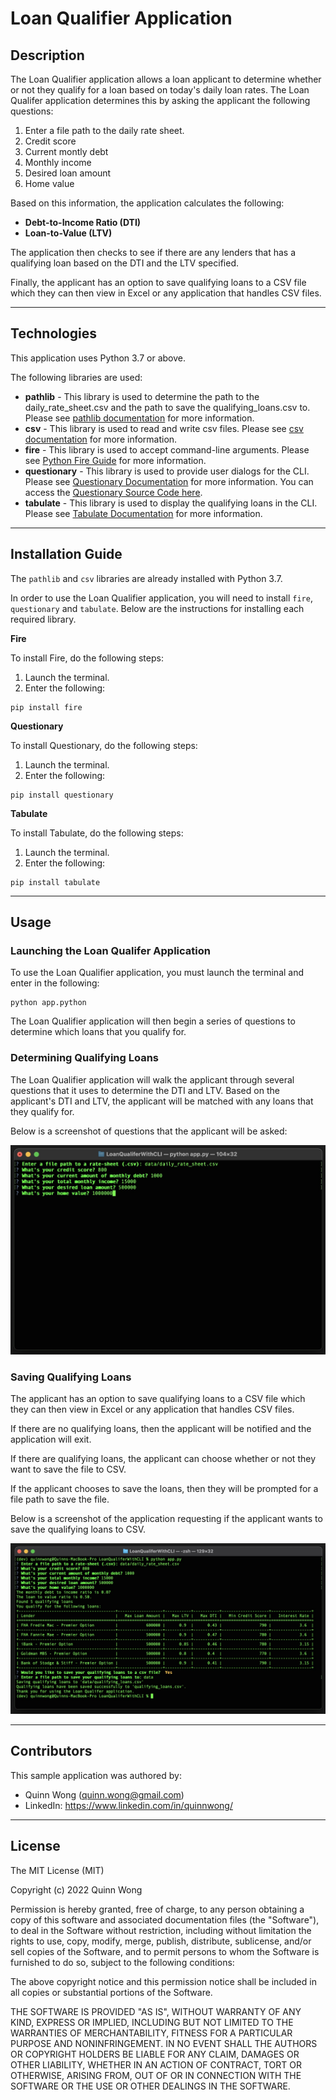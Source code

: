 # Loan Qualifier Application

## Description

The Loan Qualifier application allows a loan applicant to determine whether or not they qualify for a loan
based on today's daily loan rates. The Loan Qualifer application determines this by asking the
applicant the following questions:

1. Enter a file path to the daily rate sheet.
2. Credit score
3. Current montly debt
4. Monthly income
5. Desired loan amount
6. Home value

Based on this information, the application calculates the following:

- **Debt-to-Income Ratio (DTI)**
- **Loan-to-Value (LTV)**

The application then checks to see if there are any lenders that has a qualifying loan based on the DTI and the LTV specified.

Finally, the applicant has an option to save qualifying loans to a CSV file which they can then view in Excel or any application
that handles CSV files.

---

## Technologies

This application uses Python 3.7 or above.

The following libraries are used:

- **pathlib** - This library is used to determine the path to the daily_rate_sheet.csv and the path to save the qualifying_loans.csv to. Please see [pathlib documentation](https://docs.python.org/3/library/pathlib.html) for more information.
- **csv** - This library is used to read and write csv files. Please see [csv documentation](https://docs.python.org/3/library/csv.html) for more information.
- **fire** - This library is used to accept command-line arguments. Please see [Python Fire Guide](https://google.github.io/python-fire/guide/) for more information.
- **questionary** - This library is used to provide user dialogs for the CLI. Please see [Questionary Documentation](https://pypi.org/project/questionary/) for more information. You can access the [Questionary Source Code here](https://github.com/tmbo/questionary).
- **tabulate** - This library is used to display the qualifying loans in the CLI. Please see [Tabulate Documentation](https://pypi.org/project/tabulate/) for more information.

---

## Installation Guide

The `pathlib` and `csv` libraries are already installed with Python 3.7.

In order to use the Loan Qualifier application, you will need to install `fire`, `questionary` and `tabulate`. Below are the instructions for installing each required library.

**Fire**

To install Fire, do the following steps:

1. Launch the terminal.
2. Enter the following:

```
pip install fire
```

**Questionary**

To install Questionary, do the following steps:

1. Launch the terminal.
2. Enter the following:

```
pip install questionary
```

**Tabulate**

To install Tabulate, do the following steps:

1. Launch the terminal.
2. Enter the following:

```
pip install tabulate
```

---

## Usage

### Launching the Loan Qualifer Application

To use the Loan Qualifier application, you must launch the terminal and enter in the following:

```
python app.python
```

The Loan Qualifier application will then begin a series of questions to determine which loans that you qualify for.

### Determining Qualifying Loans

The Loan Qualifier application will walk the applicant through several questions that it uses to determine the DTI and LTV. Based on the applicant's DTI and LTV, the applicant will be matched with any loans that they qualify for.

Below is a screenshot of questions that the applicant will be asked:

![Screenshot of Qualifying Loans Questions](/images/loan_qualifier_questions.jpg)

### Saving Qualifying Loans

The applicant has an option to save qualifying loans to a CSV file which they can then view in Excel or any application
that handles CSV files.

If there are no qualifying loans, then the applicant will be notified and the application will exit.

If there are qualifying loans, the applicant can choose whether or not they want to save the file to CSV.

If the applicant chooses to save the loans, then they will be prompted for a file path to save the file.

Below is a screenshot of the application requesting if the applicant wants to save the qualifying loans to CSV.

![Screenshot of Qualifying Loans Save Feature](/images/loan_qualifier_save.jpg)

---

## Contributors

This sample application was authored by:

- Quinn Wong (quinn.wong@gmail.com)
- LinkedIn: https://www.linkedin.com/in/quinnwong/

---

## License

The MIT License (MIT)

Copyright (c) 2022 Quinn Wong

Permission is hereby granted, free of charge, to any person obtaining a copy of this software and associated documentation files (the "Software"), to deal in the Software without restriction, including without limitation the rights to use, copy, modify, merge, publish, distribute, sublicense, and/or sell copies of the Software, and to permit persons to whom the Software is furnished to do so, subject to the following conditions:

The above copyright notice and this permission notice shall be included in all copies or substantial portions of the Software.

THE SOFTWARE IS PROVIDED "AS IS", WITHOUT WARRANTY OF ANY KIND, EXPRESS OR IMPLIED, INCLUDING BUT NOT LIMITED TO THE WARRANTIES OF MERCHANTABILITY, FITNESS FOR A PARTICULAR PURPOSE AND NONINFRINGEMENT. IN NO EVENT SHALL THE AUTHORS OR COPYRIGHT HOLDERS BE LIABLE FOR ANY CLAIM, DAMAGES OR OTHER LIABILITY, WHETHER IN AN ACTION OF CONTRACT, TORT OR OTHERWISE, ARISING FROM, OUT OF OR IN CONNECTION WITH THE SOFTWARE OR THE USE OR OTHER DEALINGS IN THE SOFTWARE.
